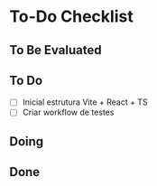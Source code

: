 # To-Do Checklist

## To Be Evaluated

<!-- - [ ] Lorem -->

## To Do

- [ ] Inicial estrutura Vite + React + TS
- [ ] Criar workflow de testes

## Doing

<!-- - [ ] Lorem -->

## Done

<!-- - [ ] Lorem -->
